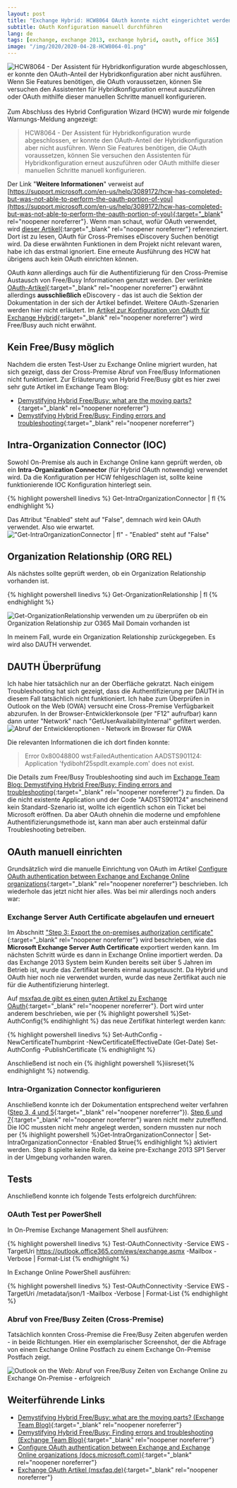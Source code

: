 ```yaml
---
layout: post
title: "Exchange Hybrid: HCW8064 OAuth konnte nicht eingerichtet werden"
subtitle: OAuth Konfiguration manuell durchführen
lang: de
tags: [exchange, exchange 2013, exchange hybrid, oauth, office 365]
image: "/img/2020/2020-04-28-HCW8064-01.png"
---
```

![HCW8064 - Der Assistent für Hybridkonfiguration wurde abgeschlossen, er konnte den OAuth-Anteil der Hybridkonfiguration aber nicht ausführen. Wenn Sie Features benötigen, die OAuth voraussetzen, können Sie versuchen den Assistenten für Hybridkonfiguration erneut auszuführen oder OAuth mithilfe dieser manuellen Schritte manuell konfigurieren.](/img/2020/2020-04-28-HCW8064-01.png "HCW8064 - Der Assistent für Hybridkonfiguration wurde abgeschlossen, er konnte den OAuth-Anteil der Hybridkonfiguration aber nicht ausführen. Wenn Sie Features benötigen, die OAuth voraussetzen, können Sie versuchen den Assistenten für Hybridkonfiguration erneut auszuführen oder OAuth mithilfe dieser manuellen Schritte manuell konfigurieren.") <br /><br />
Zum Abschluss des Hybrid Configuration Wizard (HCW) wurde mir folgende Warnungs-Meldung angezeigt:
> HCW8064 - Der Assistent für Hybridkonfiguration wurde abgeschlossen, er konnte den OAuth-Anteil der Hybridkonfiguration aber nicht ausführen. Wenn Sie Features benötigen, die OAuth voraussetzen, können Sie versuchen den Assistenten für Hybridkonfiguration erneut auszuführen oder OAuth mithilfe dieser manuellen Schritte manuell konfigurieren.

Der Link "**Weitere Informationen**" verweist auf [https://support.microsoft.com/en-us/help/3089172/hcw-has-completed-but-was-not-able-to-perform-the-oauth-portion-of-you](https://support.microsoft.com/en-us/help/3089172/hcw-has-completed-but-was-not-able-to-perform-the-oauth-portion-of-you){:target="_blank" rel="noopener noreferrer"}. Wenn man schaut, wofür OAuth verwendet, wird [dieser Artikel](https://docs.microsoft.com/en-us/exchange/using-oauth-authentication-to-support-ediscovery-in-an-exchange-hybrid-deployment-exchange-2013-help?redirectedfrom=MSDN){:target="_blank" rel="noopener noreferrer"} referenziert. Dort ist zu lesen, OAuth für Cross-Premises eDiscovery Suchen benötigt wird. Da diese erwähnten Funktionen in dem Projekt nicht relevant waren, habe ich das erstmal ignoriert. Eine erneute Ausführung des HCW hat übrigens auch kein OAuth einrichten können.

OAuth *kann* allerdings auch für die Authentifizierung für den Cross-Premise Austausch von Free/Busy Informationen genutzt werden. Der verlinkte [OAuth-Artikel](https://docs.microsoft.com/en-us/exchange/using-oauth-authentication-to-support-ediscovery-in-an-exchange-hybrid-deployment-exchange-2013-help?redirectedfrom=MSDN){:target="_blank" rel="noopener noreferrer"} erwähnt allerdings **ausschließlich** eDiscovery -  das ist auch die Sektion der Dokumentation in der sich der Artikel befindet. Weitere OAuth-Szenarien werden hier nicht erläutert. Im [Artikel zur Konfiguration von OAuth für Exchange Hybrid](https://docs.microsoft.com/en-us/exchange/configure-oauth-authentication-between-exchange-and-exchange-online-organizations-exchange-2013-help){:target="_blank" rel="noopener noreferrer"} wird Free/Busy auch nicht erwähnt.

## Kein Free/Busy möglich

Nachdem die ersten Test-User zu Exchange Online migriert wurden, hat sich gezeigt, dass der Cross-Premise Abruf von Free/Busy Informationen nicht funktioniert. Zur Erläuterung von Hybrid Free/Busy gibt es hier zwei sehr gute Artikel im Exchange Team Blog:
- [Demystifying Hybrid Free/Busy: what are the moving parts?](https://techcommunity.microsoft.com/t5/exchange-team-blog/demystifying-hybrid-free-busy-what-are-the-moving-parts/ba-p/607704){:target="_blank" rel="noopener noreferrer"}
- [Demystifying Hybrid Free/Busy: Finding errors and troubleshooting](https://techcommunity.microsoft.com/t5/exchange-team-blog/demystifying-hybrid-free-busy-finding-errors-and-troubleshooting/ba-p/607727){:target="_blank" rel="noopener noreferrer"}

## Intra-Organization Connector (IOC)

Sowohl On-Premise als auch in Exchange Online kann geprüft werden, ob ein **Intra-Organization Connector** (für Hybrid OAuth notwendig) verwendet wird. Da die Konfiguration per HCW fehlgeschlagen ist, sollte keine funktionierende IOC Konfiguration hinterlegt sein.

{% highlight powershell linedivs %}
Get-IntraOrganizationConnector | fl
{% endhighlight %}

Das Attribut "Enabled" steht auf "False", demnach wird kein OAuth verwendet. Also wie erwartet.
!["Get-IntraOrganizationConnector | fl" - "Enabled" steht auf "False"](/img/2020/2020-04-28-IOC-01.png "'Get-IntraOrganizationConnector | fl' - 'Enabled' steht auf 'False'")

## Organization Relationship (ORG REL)

Als nächstes sollte geprüft werden, ob ein Organization Relationship vorhanden ist.

{% highlight powershell linedivs %}
Get-OrganizationRelationship | fl
{% endhighlight %}

![Get-OrganizationRelationship verwenden um zu überprüfen ob ein Organization Relationship zur O365 Mail Domain vorhanden ist](/img/2020/2020-04-28-ORG-REL.png "Get-OrganizationRelationship verwenden um zu überprüfen ob ein Organization Relationship zur O365 Mail Domain vorhanden ist")

In meinem Fall, wurde ein Organization Relationship zurückgegeben. Es wird also DAUTH verwendet.

## DAUTH Überprüfung

Ich habe hier tatsächlich nur an der Oberfläche gekratzt. Nach einigem Troubleshooting hat sich gezeigt, dass die Authentifizierung per DAUTH in diesem Fall tatsächlich nicht funktioniert. Ich habe zum Überprüfen in Outlook on the Web (OWA) versucht eine Cross-Premise Verfügbarkeit abzurufen. In der Browser-Entwicklerkonsole (per "F12" aufrufbar) kann dann unter "Network" nach "GetUserAvailabilityInternal" gefiltert werden.
![Abruf der Entwickleroptionen - Network im Browser für OWA](/img/2020/2020-04-28-NetworkConsoleBrowserOWA.png "Abruf der Entwickleroptionen - Network im Browser für OWA")

Die relevanten Informationen die ich dort finden konnte:

> Error 0x80048800
> wst:FailedAuthentication
> AADSTS901124: Application 'fydibohf25spdlt.example.com' does not exist.

Die Details zum Free/Busy Troubleshooting sind auch im [Exchange Team Blog: Demystifying Hybrid Free/Busy: Finding errors and troubleshooting](https://techcommunity.microsoft.com/t5/exchange-team-blog/demystifying-hybrid-free-busy-finding-errors-and-troubleshooting/ba-p/607727){:target="_blank" rel="noopener noreferrer"} zu finden. Da die nicht existente Application und der Code "AADSTS901124" anscheinend kein Standard-Szenario ist, wollte ich eigentlich schon ein Ticket bei Microsoft eröffnen. Da aber OAuth ohnehin die moderne und empfohlene Authentifizierungsmethode ist, kann man aber auch ersteinmal dafür Troubleshooting betreiben.

## OAuth manuell einrichten

Grundsätzlich wird die manuelle Einrichtung von OAuth im Artikel [Configure OAuth authentication between Exchange and Exchange Online organizations](https://docs.microsoft.com/en-us/exchange/configure-oauth-authentication-between-exchange-and-exchange-online-organizations-exchange-2013-help){:target="_blank" rel="noopener noreferrer"} beschrieben. Ich wiederhole das jetzt nicht hier alles. Was bei mir allerdings noch anders war:

### Exchange Server Auth Certificate abgelaufen und erneuert

Im Abschnitt ["Step 3: Export the on-premises authorization certificate"](https://docs.microsoft.com/en-us/exchange/configure-oauth-authentication-between-exchange-and-exchange-online-organizations-exchange-2013-help#step-3-export-the-on-premises-authorization-certificate){:target="_blank" rel="noopener noreferrer"} wird beschrieben, wie das **Microsoft Exchange Server Auth Certificate** exportiert werden kann. Im nächsten Schritt würde es dann in Exchange Online importiert werden. Da das Exchange 2013 System beim Kunden bereits seit über 5 Jahren im Betrieb ist, wurde das Zertifikat bereits einmal ausgetauscht. Da Hybrid und OAuth hier noch nie verwendet wurden, wurde das neue Zertifikat auch nie für die Authentifizierung hinterlegt.

Auf [msxfaq.de gibt es einen guten Artikel zu Exchange OAuth](https://www.msxfaq.de/exchange/e2013/exchange_oauth.htm){:target="_blank" rel="noopener noreferrer"}. Dort wird unter anderem beschrieben, wie per {% ihighlight powershell %}Set-AuthConfig{% endihighlight %} das neue Zertifikat hinterlegt werden kann:

{% highlight powershell linedivs %}
Set-AuthConfig -NewCertificateThumbprint <myCertThumbprint> -NewCertificateEffectiveDate (Get-Date)
Set-AuthConfig -PublishCertificate
{% endhighlight %}

Anschließend ist noch ein {% ihighlight powershell %}iisreset{% endihighlight %} notwendig.

### Intra-Organization Connector konfigurieren

Anschließend konnte ich der Dokumentation entsprechend weiter verfahren ([Step 3, 4 und 5](https://docs.microsoft.com/en-us/exchange/configure-oauth-authentication-between-exchange-and-exchange-online-organizations-exchange-2013-help#step-3-export-the-on-premises-authorization-certificate){:target="_blank" rel="noopener noreferrer"}). [Step 6 und 7](https://docs.microsoft.com/en-us/exchange/configure-oauth-authentication-between-exchange-and-exchange-online-organizations-exchange-2013-help#step-6-create-an-intraorganizationconnector-from-your-on-premises-organization-to-office-365){:target="_blank" rel="noopener noreferrer"} waren nicht mehr zutreffend. Die IOC mussten nicht mehr angelegt werden, sondern mussten nur noch per {% ihighlight powershell %}Get-IntraOrganizationConnector | Set-IntraOrganizationConnector -Enabled $true{% endihighlight %} aktiviert werden. Step 8 spielte keine Rolle, da keine pre-Exchange 2013 SP1 Server in der Umgebung vorhanden waren.

## Tests

Anschließend konnte ich folgende Tests erfolgreich durchführen:

### OAuth Test per PowerShell

In On-Premise Exchange Management Shell ausführen:

{% highlight powershell linedivs %}
Test-OAuthConnectivity -Service EWS -TargetUri https://outlook.office365.com/ews/exchange.asmx -Mailbox <On-Premises Mailbox> -Verbose | Format-List
{% endhighlight %}

In Exchange Online PowerShell ausführen:

{% highlight powershell linedivs %}
Test-OAuthConnectivity -Service EWS -TargetUri <external hostname authority of your Exchange On-Premises deployment>/metadata/json/1 -Mailbox <Exchange Online Mailbox> -Verbose | Format-List
{% endhighlight %}

### Abruf von Free/Busy Zeiten (Cross-Premise)

Tatsächlich konnten Cross-Premise die Free/Busy Zeiten abgerufen werden - in beide Richtungen. Hier ein exemplarischer Screenshot, der die Abfrage von einem Exchange Online Postfach zu einem Exchange On-Premise Postfach zeigt.

![Outlook on the Web: Abruf von Free/Busy Zeiten von Exchange Online zu Exchange On-Premise - erfolgreich](/img/2020/2020-04-28-FreeBusy.png "Outlook on the Web: Abruf von Free/Busy Zeiten von Exchange Online zu Exchange On-Premise - erfolgreich")

## Weiterführende Links

- [Demystifying Hybrid Free/Busy: what are the moving parts? (Exchange Team Blog)](https://techcommunity.microsoft.com/t5/exchange-team-blog/demystifying-hybrid-free-busy-what-are-the-moving-parts/ba-p/607704){:target="_blank" rel="noopener noreferrer"}
- [Demystifying Hybrid Free/Busy: Finding errors and troubleshooting (Exchange Team Blog)](https://techcommunity.microsoft.com/t5/exchange-team-blog/demystifying-hybrid-free-busy-finding-errors-and-troubleshooting/ba-p/607727){:target="_blank" rel="noopener noreferrer"}
- [Configure OAuth authentication between Exchange and Exchange Online organizations (docs.microsoft.com)](https://docs.microsoft.com/en-us/exchange/configure-oauth-authentication-between-exchange-and-exchange-online-organizations-exchange-2013-help){:target="_blank" rel="noopener noreferrer"}
- [Exchange OAuth Artikel (msxfaq.de)](https://www.msxfaq.de/exchange/e2013/exchange_oauth.htm){:target="_blank" rel="noopener noreferrer"}
